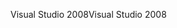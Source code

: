 <span data-ttu-id="0429c-101">Visual Studio 2008</span><span class="sxs-lookup"><span data-stu-id="0429c-101">Visual Studio 2008</span></span>
